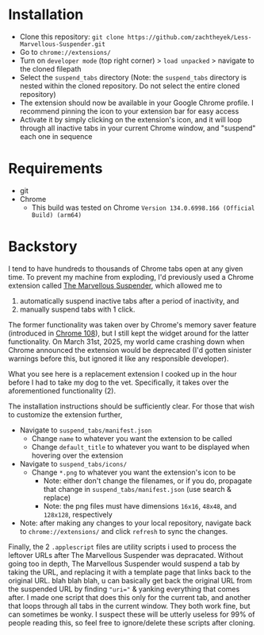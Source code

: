 # Installation

* Clone this repository: `git clone https://github.com/zachtheyek/Less-Marvellous-Suspender.git`
* Go to `chrome://extensions/`
* Turn on `developer mode` (top right corner) > `load unpacked` > navigate to the cloned filepath
* Select the `suspend_tabs` directory (Note: the `suspend_tabs` directory is nested within the cloned repository. Do not select the entire cloned repository)
* The extension should now be available in your Google Chrome profile. I recommend pinning the icon to your extension bar for easy access
* Activate it by simply clicking on the extension's icon, and it will loop through all inactive tabs in your current Chrome window, and "suspend" each one in sequence

# Requirements 

* git
* Chrome
  * This build was tested on Chrome `Version 134.0.6998.166 (Official Build) (arm64)`

# Backstory 

I tend to have hundreds to thousands of Chrome tabs open at any given time. To prevent my machine from exploding, I'd previously used a Chrome extension called [The Marvellous Suspender](https://github.com/gioxx/MarvellousSuspender), which allowed me to
1. automatically suspend inactive tabs after a period of inactivity, and
2. manually suspend tabs with 1 click.

The former functionality was taken over by Chrome's memory saver feature (introduced in [Chrome 108](https://developer.chrome.com/blog/memory-and-energy-saver-mode#:~:text=Chrome%20108%20introduced%20two%20new,Chrome%20utilizes%20their%20system%20resources.)), but I still kept the widget around for the latter functionality. On March 31st, 2025, my world came crashing down when Chrome announced the extension would be deprecated (I'd gotten sinister warnings before this, but ignored it like any responsible developer).

What you see here is a replacement extension I cooked up in the hour before I had to take my dog to the vet. Specifically, it takes over the aforementioned functionality (2). 

The installation instructions should be sufficiently clear. For those that wish to customize the extension further, 
* Navigate to `suspend_tabs/manifest.json`
  * Change `name` to whatever you want the extension to be called
  * Change `default_title` to whatever you want to be displayed when hovering over the extension
* Navigate to `suspend_tabs/icons/`
  * Change `*.png` to whatever you want the extension's icon to be
    * Note: either don't change the filenames, or if you do, propagate that change in `suspend_tabs/manifest.json` (use search & replace)
    * Note: the png files must have dimensions `16x16`, `48x48`, and `128x128`, respectively
* Note: after making any changes to your local repository, navigate back to `chrome://extensions/` and click `refresh` to sync the changes.
 
Finally, the 2 `.applescript` files are utility scripts i used to process the leftover URLs after The Marvellous Suspender was depracated. Without going too in depth, The Marvellous Suspender would suspend a tab by taking the URL, and replacing it with a template page that links back to the original URL. blah blah blah, u can basically get back the original URL from the suspended URL by finding `"uri="` & yanking everything that comes after. I made one script that does this only for the current tab, and another that loops through all tabs in the current window. They both work fine, but can sometimes be wonky. I suspect these will be utterly useless for 99% of people reading this, so feel free to ignore/delete these scripts after cloning.

